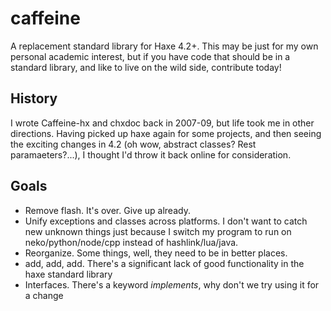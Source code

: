 # caffeine
A replacement standard library for Haxe 4.2+. This may be just for my own personal academic interest, but
if you have code that should be in a standard library, and like to live on the wild side, contribute today! 

## History
I wrote Caffeine-hx and chxdoc back in 2007-09, but life took me in other directions. Having picked up haxe again for some projects, 
and then seeing the exciting changes in 4.2 (oh wow, abstract classes? Rest paramaeters?...), I thought I'd throw it back online
for consideration.

## Goals
* Remove flash. It's over. Give up already.
* Unify exceptions and classes across platforms. I don't want to catch new unknown things just because I switch my program to run on neko/python/node/cpp instead of hashlink/lua/java.
* Reorganize. Some things, well, they need to be in better places.
* add, add, add. There's a significant lack of good functionality in the haxe standard library
* Interfaces. There's a keyword *implements*, why don't we try using it for a change


